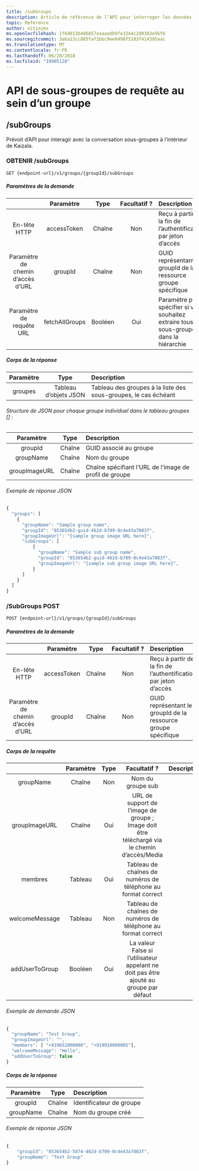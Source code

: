 ```yaml
---
title: /subGroups
description: Article de référence de l’API pour interroger les données sous-groupe
topic: Reference
author: nitinjms
ms.openlocfilehash: 1f6d013b4d6657eaaaadb9fe3244c2d9383e56f6
ms.sourcegitcommit: 3a6a13cc885faf1bbc9ee8498f5183f414395aac
ms.translationtype: MT
ms.contentlocale: fr-FR
ms.lasthandoff: 06/20/2018
ms.locfileid: "19905128"
---
```

# <a name="apis-to-query-subgroups-within-a-group"></a>API de sous-groupes de requête au sein d’un groupe
## <a name="subgroups"></a>/subGroups
Prévoit d’API pour interagir avec la conversation sous-groupes à l’intérieur de Kaizala.

### <a name="get-subgroups"></a>OBTENIR /subGroups

    GET {endpoint-url}/v1/groups/{groupId}/subGroups

##### <a name="request-parameters"></a>Paramètres de la demande

|  | Paramètre | Type | Facultatif ? | Description |
| :---: | :---: | :---: | :---: | :--- |
| En-tête HTTP | accessToken | Chaîne | Non | Reçu à partir de la fin de l’authentification par jeton d’accès |
| Paramètre de chemin d’accès d’URL | groupId | Chaîne | Non | GUID représentant le groupId de la ressource groupe spécifique |
| Paramètre de requête URL | fetchAllGroups | Booléen | Oui | Paramètre pour spécifier si vous souhaitez extraire tous les sous-groupes dans la hiérarchie |

##### <a name="response-body"></a>Corps de la réponse

| Paramètre | Type | Description |
| :---: | :---: | :--- |
| groupes | Tableau d’objets JSON | Tableau des groupes à la liste des sous-groupes, le cas échéant |

######  <a name="json-structure-for-each-individual-group-in-the-array-groups"></a>Structure de JSON pour chaque groupe individuel dans le tableau groupes [] :

| Paramètre | Type | Description |
| :---: | :---: | :--- |
| groupId | Chaîne | GUID associé au groupe |
| groupName | Chaîne | Nom du groupe |
| groupImageURL | Chaîne | Chaîne spécifiant l’URL de l’image de profil de groupe |

###### <a name="sample-json-response"></a>Exemple de réponse JSON

```javascript
{
  "groups": [
    {
      "groupName": "Sample group name",
      "groupId": "853654b2-guid-462d-b709-0c4e43a7083f",
      "groupImageUrl": "{sample group image URL here}",
      "subGroups": [
          {
            "groupName": "Sample sub group name",
            "groupId": "853654b2-guid-462d-b709-0c4e43a7083f",
            "groupImageUrl": "{sample sub group image URL here}",
          }
      ]
    }
  ]
}
```

### <a name="post-subgroups"></a>/SubGroups POST

    POST {endpoint-url}/v1/groups/{groupId}/subGroups

##### <a name="request-parameters"></a>Paramètres de la demande

|  | Paramètre | Type | Facultatif ? | Description |
| :---: | :---: | :---: | :---: | :--- |
| En-tête HTTP | accessToken | Chaîne | Non | Reçu à partir de la fin de l’authentification par jeton d’accès |
| Paramètre de chemin d’accès d’URL | groupId | Chaîne | Non | GUID représentant le groupId de la ressource groupe spécifique |

##### <a name="request-body"></a>Corps de la requête

|  | Paramètre | Type | Facultatif ? | Description |
| :---: | :---: | :---: | :---: | :--- |
| groupName | Chaîne | Non | Nom du groupe sub |
| groupImageURL | Chaîne | Oui | URL de support de l’image de groupe ; Image doit être téléchargé via le chemin d’accès/Media |
| membres | Tableau | Oui | Tableau de chaînes de numéros de téléphone au format correct |
| welcomeMessage | Tableau | Non | Tableau de chaînes de numéros de téléphone au format correct  |
| addUserToGroup | Booléen | Oui | La valeur False si l’utilisateur appelant ne doit pas être ajouté au groupe par défaut  |


###### <a name="sample-json-request"></a>Exemple de demande JSON

```javascript
{
  "groupName": "Test Group",
  "groupImageUrl": "",
  "members": [ "+919652000000", "+919910000005"],
  "welcomeMessage": "Hello",
  "addUserToGroup": false
}
```

##### <a name="response-body"></a>Corps de la réponse

| Paramètre | Type | Description |
| :---: | :---: | :--- |
| groupId | Chaîne | Identificateur de groupe |
| groupName | Chaîne | Nom du groupe créé |


###### <a name="sample-json-response"></a>Exemple de réponse JSON

```javascript
{
    "groupId": "853654b2-5874-462d-b709-0c4e43a7083f",
    "groupName": "Test Group"
}
```
